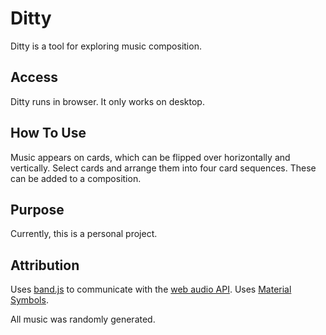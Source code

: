 # Ditty

Ditty is a tool for exploring music composition.

## Access

Ditty runs in browser. It only works on desktop.

## How To Use

Music appears on cards, which can be flipped over horizontally and vertically.
Select cards and arrange them into four card sequences. These can be
added to a composition.

## Purpose

Currently, this is a personal project.

## Attribution

Uses [band.js](https://github.com/meenie/band.js) to communicate with the [web audio API](https://developer.mozilla.org/en-US/docs/Web/API/Web_Audio_API).
Uses [Material Symbols](https://fonts.google.com/icons).

All music was randomly generated.
